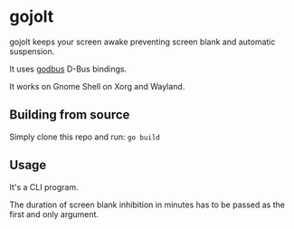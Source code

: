 # gojolt

gojolt keeps your screen awake preventing screen blank and automatic suspension.

It uses [godbus](https://github.com/godbus/dbus) D-Bus bindings.

It works on Gnome Shell on Xorg and Wayland.

## Building from source

Simply clone this repo and run: `go build`

## Usage

It's a CLI program.

The duration of screen blank inhibition in minutes has to be passed as the first and only argument.

